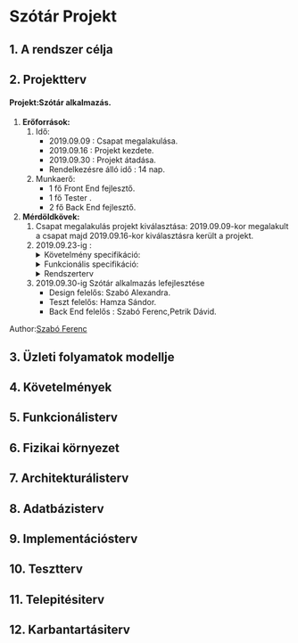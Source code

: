# Szótár Projekt

## 1. A rendszer célja

## 2. Projektterv
#### Projekt:Szótár alkalmazás.

1. **Erőforrások:**
   1. Idő:
       * 2019.09.09 : Csapat megalakulása.
       * 2019.09.16 : Projekt kezdete.
       * 2019.09.30 : Projekt átadása.
       * Rendelkezésre álló idő : 14 nap.
   2. Munkaerő:
       * 1 fő Front End fejlesztő.
       * 1 fő Tester .
       * 2 fő Back End fejlesztő.
2. **Mérdöldkövek:**
    1. Csapat megalakulás projekt kiválasztása:
      2019.09.09-kor megalakult a csapat majd 2019.09.16-kor kiválasztásra került a projekt.
    2. 2019.09.23-ig :
        <details>
            <summary>Követelmény specifikáció:</summary>
              <pre>
              1. Jelenlegi helyzet.
              2. Vágyálom rendszer
              3. Jelenlegi üzleti folyamatok
              4. Igényelt Üzleti folyamatok
             </pre>
         </details>
         <details>
            <summary>Funkcionális specifikáció:</summary>
              <pre>
              1. Jelenlegi helyzet.
              2. Vágyálom rendszer
              3. Jelenlegi üzleti folyamatok
              4. Igényelt Üzleti folyamatok
             </pre>
         </details>
       <details>
            <summary>Rendszerterv</summary>
              <pre>
              1. A rendszer célja
              2. Projektterv
              3. Üzleti folyamatok modellje
              4. Követelmények
              5. Funkcionálisterv
              6. Fizikai környezet
              7. Architekturálisterv
              8. Adatbázisterv
              9. Implementációsterv
              10. Tesztterv
              11. Telepitésiterv
              12. Karbantartásiterv
             </pre>
         </details>
    3. 2019.09.30-ig Szótár alkalmazás lefejlesztése
       * Design felelős: Szabó Alexandra.
       * Teszt felelős: Hamza Sándor.
       * Back End felelős : Szabó Ferenc,Petrik Dávid.


Author:[Szabó Ferenc](https://github.com/szabofeco98)


## 3. Üzleti folyamatok modellje

## 4. Követelmények

## 5. Funkcionálisterv

## 6. Fizikai környezet

## 7. Architekturálisterv

## 8. Adatbázisterv

## 9. Implementációsterv

## 10. Tesztterv

## 11. Telepitésiterv

## 12. Karbantartásiterv